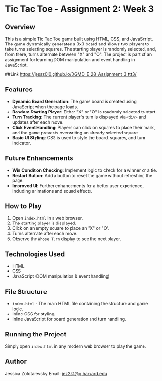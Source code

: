 # Tic Tac Toe - Assignment 2: Week 3

## Overview
This is a simple Tic Tac Toe game built using HTML, CSS, and JavaScript. The game dynamically generates a 3x3 board and allows two players to take turns selecting squares. The starting player is randomly selected, and, from there, turns alternate between "X" and "O". The project is part of an assignment for learning DOM manipulation and event handling in JavaScript.

##Link
https://jessz0l0.github.io/DGMD_E_28_Assignment_3_ttt3/

## Features
- **Dynamic Board Generation**: The game board is created using JavaScript when the page loads.
- **Random Starting Player**: Either "X" or "O" is randomly selected to start.
- **Turn Tracking**: The current player's turn is displayed via `<div>` and updates after each move.
- **Click Event Handling**: Players can click on squares to place their mark, and the game prevents overwriting an already selected square.
- **Basic UI Styling**: CSS is used to style the board, squares, and turn indicator.

## Future Enhancements
- **Win Condition Checking**: Implement logic to check for a winner or a tie.
- **Restart Button**: Add a button to reset the game without refreshing the page.
- **Improved UI**: Further enhancements for a better user experience, including animations and sound effects.

## How to Play
1. Open `index.html` in a web browser.
2. The starting player is displayed.
3. Click on an empty square to place an "X" or "O".
4. Turns alternate after each move.
5. Observe the `Whose Turn` display to see the next player.

## Technologies Used
- HTML
- CSS
- JavaScript (DOM manipulation & event handling)

## File Structure
- `index.html` - The main HTML file containing the structure and game logic.
- Inline CSS for styling.
- Inline JavaScript for board generation and turn handling.

## Running the Project
Simply open `index.html` in any modern web browser to play the game.

## Author
Jessica Zolotarevsky
Email: jez231@g.harvard.edu

